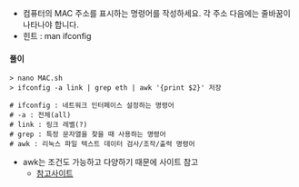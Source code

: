 - 컴퓨터의 MAC 주소를 표시하는 명령어를 작성하세요. 각 주소 다음에는 줄바꿈이 나타나야 합니다.
- 힌트 : man ifconfig



#### 풀이

```shell
> nano MAC.sh
> ifconfig -a link | grep eth | awk '{print $2}' 저장

# ifconfig : 네트워크 인터페이스 설정하는 명령어
# -a : 전체(all)
# link : 링크 레벨(?)
# grep : 특정 문자열을 찾을 때 사용하는 명령어
# awk : 리눅스 파일 텍스트 데이터 검사/조작/출력 명령어
```

- awk는 조건도 가능하고 다양하기 때문에 사이트 참고
    - [참고사이트](https://recipes4dev.tistory.com/171)
